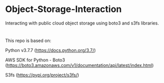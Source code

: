 # Object-Storage-Interaction

Interacting with public cloud object storage using boto3 and s3fs libraries.

# 

This repo is based on:


Python v3.7.7 (https://docs.python.org/3.7/)

AWS SDK for Python - Boto3 (https://boto3.amazonaws.com/v1/documentation/api/latest/index.html)

S3fs (https://pypi.org/project/s3fs/)
